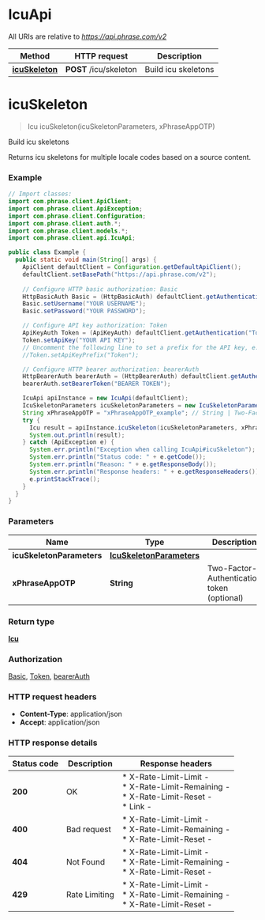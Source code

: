 # IcuApi

All URIs are relative to *https://api.phrase.com/v2*

Method | HTTP request | Description
------------- | ------------- | -------------
[**icuSkeleton**](IcuApi.md#icuSkeleton) | **POST** /icu/skeleton | Build icu skeletons


<a name="icuSkeleton"></a>
# **icuSkeleton**
> Icu icuSkeleton(icuSkeletonParameters, xPhraseAppOTP)

Build icu skeletons

Returns icu skeletons for multiple locale codes based on a source content.

### Example
```java
// Import classes:
import com.phrase.client.ApiClient;
import com.phrase.client.ApiException;
import com.phrase.client.Configuration;
import com.phrase.client.auth.*;
import com.phrase.client.models.*;
import com.phrase.client.api.IcuApi;

public class Example {
  public static void main(String[] args) {
    ApiClient defaultClient = Configuration.getDefaultApiClient();
    defaultClient.setBasePath("https://api.phrase.com/v2");
    
    // Configure HTTP basic authorization: Basic
    HttpBasicAuth Basic = (HttpBasicAuth) defaultClient.getAuthentication("Basic");
    Basic.setUsername("YOUR USERNAME");
    Basic.setPassword("YOUR PASSWORD");

    // Configure API key authorization: Token
    ApiKeyAuth Token = (ApiKeyAuth) defaultClient.getAuthentication("Token");
    Token.setApiKey("YOUR API KEY");
    // Uncomment the following line to set a prefix for the API key, e.g. "Token" (defaults to null)
    //Token.setApiKeyPrefix("Token");

    // Configure HTTP bearer authorization: bearerAuth
    HttpBearerAuth bearerAuth = (HttpBearerAuth) defaultClient.getAuthentication("bearerAuth");
    bearerAuth.setBearerToken("BEARER TOKEN");

    IcuApi apiInstance = new IcuApi(defaultClient);
    IcuSkeletonParameters icuSkeletonParameters = new IcuSkeletonParameters(); // IcuSkeletonParameters | 
    String xPhraseAppOTP = "xPhraseAppOTP_example"; // String | Two-Factor-Authentication token (optional)
    try {
      Icu result = apiInstance.icuSkeleton(icuSkeletonParameters, xPhraseAppOTP);
      System.out.println(result);
    } catch (ApiException e) {
      System.err.println("Exception when calling IcuApi#icuSkeleton");
      System.err.println("Status code: " + e.getCode());
      System.err.println("Reason: " + e.getResponseBody());
      System.err.println("Response headers: " + e.getResponseHeaders());
      e.printStackTrace();
    }
  }
}
```

### Parameters

Name | Type | Description  | Notes
------------- | ------------- | ------------- | -------------
 **icuSkeletonParameters** | [**IcuSkeletonParameters**](IcuSkeletonParameters.md)|  |
 **xPhraseAppOTP** | **String**| Two-Factor-Authentication token (optional) | [optional]

### Return type

[**Icu**](Icu.md)

### Authorization

[Basic](../README.md#Basic), [Token](../README.md#Token), [bearerAuth](../README.md#bearerAuth)

### HTTP request headers

 - **Content-Type**: application/json
 - **Accept**: application/json

### HTTP response details
| Status code | Description | Response headers |
|-------------|-------------|------------------|
**200** | OK |  * X-Rate-Limit-Limit -  <br>  * X-Rate-Limit-Remaining -  <br>  * X-Rate-Limit-Reset -  <br>  * Link -  <br>  |
**400** | Bad request |  * X-Rate-Limit-Limit -  <br>  * X-Rate-Limit-Remaining -  <br>  * X-Rate-Limit-Reset -  <br>  |
**404** | Not Found |  * X-Rate-Limit-Limit -  <br>  * X-Rate-Limit-Remaining -  <br>  * X-Rate-Limit-Reset -  <br>  |
**429** | Rate Limiting |  * X-Rate-Limit-Limit -  <br>  * X-Rate-Limit-Remaining -  <br>  * X-Rate-Limit-Reset -  <br>  |


